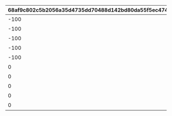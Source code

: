 |68af9c802c5b2056a35d4735dd70488d142bd80da55f5ec4742eb5992231c479|f6a5dd840d5266bcd66264280073ece51db46abec5081358c55a90bfc8ee5602|63f8dce931e476014a54809d63699906cd865430a4786deadf3b0f7c7b4f8558|c294e33ace79a25c8895ae9a341f514ebb1617f9e8ecb3c93ce53784873a55b0|765b03cc0daccefde328f9137340dfe928742b33c055129cfd3e9ccf9957e868|81d90fc9b3987ff222fe3ac6d06fe457e2e4f63cdac284c1b3b97207441d0d89|7d62daa52dfa98c582d99fc2c1034829cf2e2ebec9fc6e483e62709de150d28d|b879f721be6009f776392e3c944004232693d7a361a51aaeb97efc96cd6177cd|34e297fb04a981ca291d6ba5a032e963aff243c01b21a37fbb7064f7cc2565a3|e1551c4cd8970d26d5fa1866989e0b8e118df9edd3b4b1f931e80fd8013f6942|da9f96aa3660e0a4cbf2308ed05184de99511b54d46c1b5b8903cc17ebb040f6|d24bbf926c651910175b5fbdb39c254d119598a50d4d58f77b33ac6f1ee2db73|fa3db0e97ee5cbba35a728f67cea47ec115cbb1359e14891e6ffb61629783030|993422c33218d7c1ac00dc59a82d82b807e186ec74495c07f4ee976565895859|2e719797ad4df210953bf649c5205a08088e26a813a097e7b672af179bbae6aa|82af7b87258fc962d01a8eb7b6a83404f2ce4c68a887fc048863c0258aa7f635|01e5551d78657e9cb41001a738f6c4b02076714ca06f6973c9b3641eb8b0999b|73c07dc4486f809a4a2507988fdf6d7dcbce94d0663bae281064480b272e3c49|
| --- | --- | --- | --- | --- | --- | --- | --- | --- | --- | --- | --- | --- | --- | --- | --- | --- | --- |
|-100|-100|-250|26202|-200|覇瞳皇帝の領域1層|99011|0|102271|76010001|90013|0|0|bgm_M299|102271|0.95|0.85|bgm_M299|
|-100|-100|-250|26202|-200|覇瞳皇帝の領域2層|99011|0|102271|76010002|90013|0|0|bgm_M299|102271|0.95|0.85|bgm_M299|
|-100|-100|-250|26202|-200|覇瞳皇帝の領域3層|99011|0|102271|76010003|90013|0|0|bgm_M299|102271|0.95|0.85|bgm_M299|
|-100|-100|-250|26202|-200|覇瞳皇帝の領域4層|99011|0|102271|76010004|90013|0|0|bgm_M299|102271|0.95|0.85|bgm_M299|
|-100|-100|-250|26202|-200|覇瞳皇帝の領域5層|99011|0|102271|76010005|90013|0|0|bgm_M299|102271|0.95|0.85|bgm_M299|
|0|-100|0|26202|0|ゼーンの領域1層|99011|0|102891|76020001|90013|0|0|bgm_M506|102891|1.3|1.2|bgm_M506|
|0|-100|0|26202|0|ゼーンの領域2層|99011|0|102891|76020002|90013|0|0|bgm_M506|102891|1.3|1.2|bgm_M506|
|0|-100|0|26202|0|ゼーンの領域3層|99011|0|102891|76020003|90013|0|0|bgm_M506|102891|1.3|1.2|bgm_M506|
|0|-100|0|26202|0|ゼーンの領域4層|99011|0|102891|76020004|90013|0|0|bgm_M506|102891|1.3|1.2|bgm_M506|
|0|-100|0|26202|0|ゼーンの領域5層|99011|0|102891|76020005|90013|0|0|bgm_M506|102891|1.3|1.2|bgm_M506|